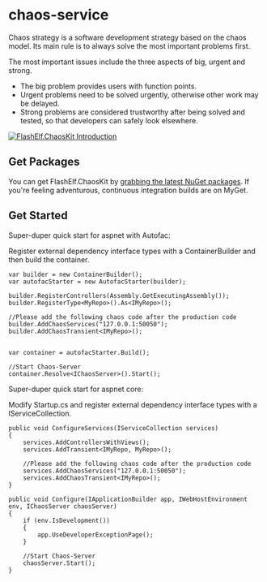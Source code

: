 # chaos-service

Chaos strategy is a software development strategy based on the chaos model. Its main rule is to always solve the most important problems first.

The most important issues include the three aspects of big, urgent and strong.

- The big problem provides users with function points.
- Urgent problems need to be solved urgently, otherwise other work may be delayed.
- Strong problems are considered trustworthy after being solved and tested, so that developers can safely look elsewhere.

[![FlashElf.ChaosKit Introduction](http://i3.ytimg.com/vi/L-iCH1w1iKU/hqdefault.jpg)](https://youtu.be/L-iCH1w1iKU "FlashElf.ChaosKit")

## Get Packages

You can get FlashElf.ChaosKit by [grabbing the latest NuGet packages](https://www.nuget.org/packages/FlashElf.ChaosKit/). If you're feeling adventurous, continuous integration builds are on MyGet.

## Get Started

Super-duper quick start for aspnet with Autofac:

Register external dependency interface types with a ContainerBuilder and then build the container.

```CSharp
var builder = new ContainerBuilder();
var autofacStarter = new AutofacStarter(builder);

builder.RegisterControllers(Assembly.GetExecutingAssembly());
builder.RegisterType<MyRepo>().As<IMyRepo>();

//Please add the following chaos code after the production code
builder.AddChaosServices("127.0.0.1:50050");
builder.AddChaosTransient<IMyRepo>();


var container = autofacStarter.Build();

//Start Chaos-Server
container.Resolve<IChaosServer>().Start();
```

Super-duper quick start for aspnet core:

Modify Startup.cs and register external dependency interface types with a IServiceCollection.

```CSharp
public void ConfigureServices(IServiceCollection services)
{
	services.AddControllersWithViews();
	services.AddTransient<IMyRepo, MyRepo>();

    //Please add the following chaos code after the production code
	services.AddChaosServices("127.0.0.1:50050");
	services.AddChaosTransient<IMyRepo>();
}

public void Configure(IApplicationBuilder app, IWebHostEnvironment env, IChaosServer chaosServer)
{
    if (env.IsDevelopment())
	{
		app.UseDeveloperExceptionPage();
	}

    //Start Chaos-Server
    chaosServer.Start();
}
```
